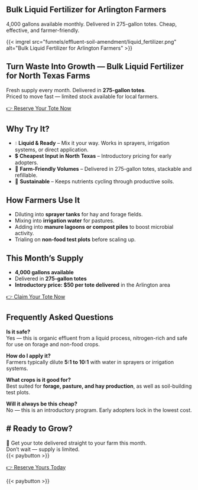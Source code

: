 ## Bulk Liquid Fertilizer for Arlington Farmers

4,000 gallons available monthly. Delivered in 275-gallon totes. Cheap, effective, and farmer-friendly.

{{< imgrel src="funnels/effluent-soil-amendment/liquid_fertilizer.png" alt="Bulk Liquid Fertilizer for Arlington Farmers" >}}

## Turn Waste Into Growth — Bulk Liquid Fertilizer for North Texas Farms

Fresh supply every month. Delivered in **275-gallon totes**.  
Priced to move fast — limited stock available for local farmers.

[👉 Reserve Your Tote Now](#)

## Why Try It?

- 💧 **Liquid & Ready** – Mix it your way. Works in sprayers, irrigation systems, or direct application.  
- 💲 **Cheapest Input in North Texas** – Introductory pricing for early adopters.  
- 🚜 **Farm-Friendly Volumes** – Delivered in 275-gallon totes, stackable and refillable.  
- 🌱 **Sustainable** – Keeps nutrients cycling through productive soils.

## How Farmers Use It

- Diluting into **sprayer tanks** for hay and forage fields.  
- Mixing into **irrigation water** for pastures.  
- Adding into **manure lagoons or compost piles** to boost microbial activity.  
- Trialing on **non-food test plots** before scaling up.

## This Month’s Supply

- **4,000 gallons available**  
- Delivered in **275-gallon totes**  
- **Introductory price: $50 per tote delivered** in the Arlington area  

[👉 Claim Your Tote Now](#)

## Frequently Asked Questions

**Is it safe?**  
Yes — this is organic effluent from a liquid process, nitrogen-rich and safe for use on forage and non-food crops.  

**How do I apply it?**  
Farmers typically dilute **5:1 to 10:1** with water in sprayers or irrigation systems.  

**What crops is it good for?**  
Best suited for **forage, pasture, and hay production**, as well as soil-building test plots.  

**Will it always be this cheap?**  
No — this is an introductory program. Early adopters lock in the lowest cost.

## # Ready to Grow?

🚜 Get your tote delivered straight to your farm this month.  
Don’t wait — supply is limited.  
{{< paybutton >}}

[👉 Reserve Yours Today](#)

{{< paybutton >}}